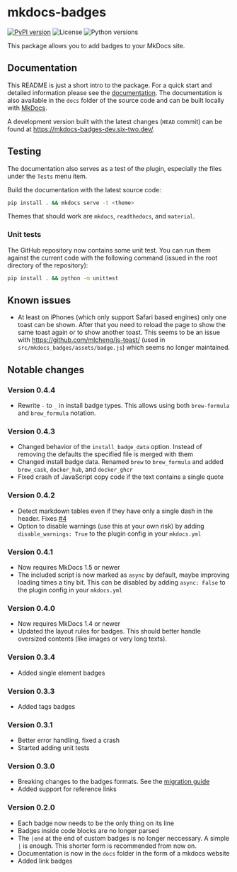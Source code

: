 # mkdocs-badges
[![PyPI version](https://img.shields.io/pypi/v/mkdocs-badges)](https://pypi.org/project/mkdocs-badges/)
![License](https://img.shields.io/pypi/l/mkdocs-badges)
![Python versions](https://img.shields.io/pypi/pyversions/mkdocs-badges)

This package allows you to add badges to your MkDocs site.

## Documentation

This README is just a short intro to the package.
For a quick start and detailed information please see the [documentation](https://mkdocs-badges.six-two.dev/).
The documentation is also available in the `docs` folder of the source code and can be built locally with [MkDocs](https://www.mkdocs.org/).

A development version built with the latest changes (`HEAD` commit) can be found at <https://mkdocs-badges-dev.six-two.dev/>.

## Testing

The documentation also serves as a test of the plugin, especially the files under the `Tests` menu item.

Build the documentation with the latest source code:
```bash
pip install . && mkdocs serve -t <theme>
```

Themes that should work are `mkdocs`, `readthedocs`, and `material`.

### Unit tests

The GitHub repository now contains some unit test.
You can run them against the current code with the following command (issued in the root directory of the repository):

```bash
pip install . && python -m unittest
```

## Known issues

- At least on iPhones (which only support Safari based engines) only one toast can be shown.
    After that you need to reload the page to show the same toast again or to show another toast.
    This seems to be an issue with <https://github.com/mlcheng/js-toast/> (used in `src/mkdocs_badges/assets/badge.js`) which seems no longer maintained.

## Notable changes

### Version 0.4.4

- Rewrite `-` to `_` in install badge types.
    This allows using both `brew-formula` and `brew_formula` notation.

### Version 0.4.3

- Changed behavior of the `install_badge_data` option.
    Instead of removing the defaults the specified file is merged with them
- Changed install badge data.
    Renamed `brew` to `brew_formula` and added `brew_cask`, `docker_hub`, and `docker_ghcr`
- Fixed crash of JavaScript copy code if the text contains a single quote

### Version 0.4.2

- Detect markdown tables even if they have only a single dash in the header. Fixes [#4](https://github.com/six-two/mkdocs-badges/issues/4)
- Option to disable warnings (use this at your own risk) by adding `disable_warnings: True` to the plugin config in your `mkdocs.yml`

### Version 0.4.1

- Now requires MkDocs 1.5 or newer
- The included script is now marked as `async` by default, maybe improving loading times a tiny bit. This can be disabled by adding `async: False` to the plugin config in your `mkdocs.yml`

### Version 0.4.0

- Now requires MkDocs 1.4 or newer
- Updated the layout rules for badges. This should better handle oversized contents (like images or very long texts).

### Version 0.3.4

- Added single element badges

### Version 0.3.3

- Added tags badges

### Version 0.3.1

- Better error handling, fixed a crash
- Started adding unit tests

### Version 0.3.0

- Breaking changes to the badges formats. See the [migration guide](https://mkdocs-badges.six-two.dev/migration/)
- Added support for reference links

### Version 0.2.0

- Each badge now needs to be the only thing on its line
- Badges inside code blocks are no longer parsed
- The `|end` at the end of custom badges is no longer neccessary. A simple `|` is enough. This shorter form is recommended from now on.
- Documentation is now in the `docs` folder in the form of a mkdocs website
- Added link badges
